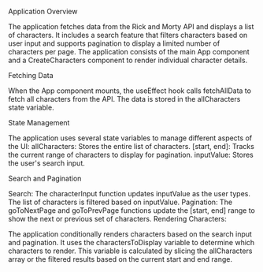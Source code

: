 Application Overview

The application fetches data from the Rick and Morty API and displays a list of characters. It includes a search feature that filters characters based on user input and supports pagination to display a limited number of characters per page. The application consists of the main App component and a CreateCharacters component to render individual character details.

Fetching Data

When the App component mounts, the useEffect hook calls fetchAllData to fetch all characters from the API. The data is stored in the allCharacters state variable.

State Management

The application uses several state variables to manage different aspects of the UI:
allCharacters: Stores the entire list of characters.
[start, end]: Tracks the current range of characters to display for pagination.
inputValue: Stores the user's search input.

Search and Pagination

Search: The characterInput function updates inputValue as the user types. The list of characters is filtered based on inputValue.
Pagination: The goToNextPage and goToPrevPage functions update the [start, end] range to show the next or previous set of characters.
Rendering Characters:

The application conditionally renders characters based on the search input and pagination. It uses the charactersToDisplay variable to determine which characters to render. This variable is calculated by slicing the allCharacters array or the filtered results based on the current start and end range.
